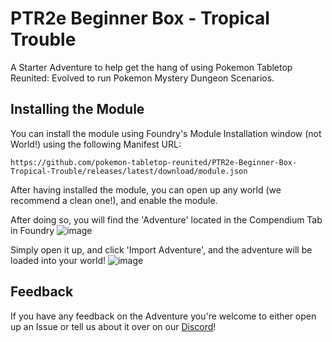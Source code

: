 # PTR2e Beginner Box - Tropical Trouble
A Starter Adventure to help get the hang of using Pokemon Tabletop Reunited: Evolved to run Pokemon Mystery Dungeon Scenarios.

## Installing the Module
You can install the module using Foundry's Module Installation window (not World!) using the following Manifest URL:
```
https://github.com/pokemon-tabletop-reunited/PTR2e-Beginner-Box-Tropical-Trouble/releases/latest/download/module.json
```

After having installed the module, you can open up any world (we recommend a clean one!), and enable the module.

After doing so, you will find the 'Adventure' located in the Compendium Tab in Foundry
![image](https://github.com/user-attachments/assets/538e78d6-9b89-47df-83d0-592e482b5c8a)

Simply open it up, and click 'Import Adventure', and the adventure will be loaded into your world!
![image](https://github.com/user-attachments/assets/ede86fc1-421c-4120-91bb-008afaa9349d)


## Feedback
If you have any feedback on the Adventure you're welcome to either open up an Issue or tell us about it over on our [Discord](https://discord.gg/ptrfvtt)!
